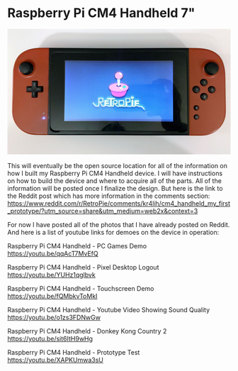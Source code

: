 # Raspberry Pi CM4 Handheld 7"

<p align="center"><a href="https://www.youtube.com/watch?v=sit6ItH9wHg"><img src="Images/retropie-handheld.jpg?raw=true" width="700" height="auto" alt="RetroPie running on Raspberry Pi CM4 Handheld" /></a></p>

This will eventually be the open source location for all of the information on how I built my Raspberry Pi CM4 Handheld device. I will have instructions on how to build the device and where to acquire all of the parts. All of the information will be posted once I finalize the design. But here is the link to the Reddit post which has more information in the comments section: https://www.reddit.com/r/RetroPie/comments/kr4lih/cm4_handheld_my_first_prototype/?utm_source=share&utm_medium=web2x&context=3

For now I have posted all of the photos that I have already posted on Reddit. And here is a list of youtube links for demoes on the device in operation:

Raspberry Pi CM4 Handheld - PC Games Demo
https://youtu.be/qqAcT7MvEfQ

Raspberry Pi CM4 Handheld - Pixel Desktop Logout
https://youtu.be/YUHz1qglbvk

Raspberry Pi CM4 Handheld - Touchscreen Demo
https://youtu.be/fQMbkvToMkI

Raspberry Pi CM4 Handheld - Youtube Video Showing Sound Quality
https://youtu.be/o1zs3FDNwGw

Raspberry Pi CM4 Handheld - Donkey Kong Country 2
https://youtu.be/sit6ItH9wHg

Raspberry Pi CM4 Handheld - Prototype Test
https://youtu.be/XAPKUmwa3sU
